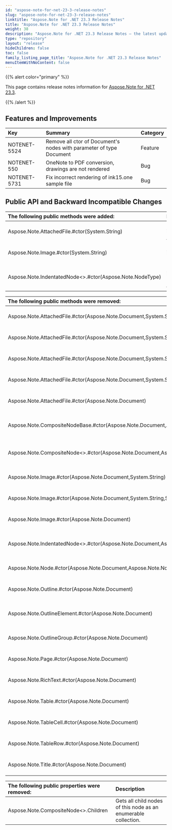 ```yaml
---
id: "aspose-note-for-net-23-3-release-notes"
slug: "aspose-note-for-net-23-3-release-notes"
linktitle: "Aspose.Note for .NET 23.3 Release Notes"
title: "Aspose.Note for .NET 23.3 Release Notes"
weight: 38
description: "Aspose.Note for .NET 23.3 Release Notes – the latest updates and fixes."
type: "repository"
layout: "release"
hideChildren: false
toc: false
family_listing_page_title: "Aspose.Note for .NET 23.3 Release Notes"
menuItemWithNoContent: false
---
```


{{% alert color="primary" %}} 

This page contains release notes information for [Aspose.Note for .NET 23.3](https://releases.aspose.com/note/net/new-releases/aspose.note-for-.net-23.3/).

{{% /alert %}} 

## **Features and Improvements**

|**Key**|**Summary**|**Category**|
| :- | :- | :- |
|NOTENET-5524|Remove all ctor of Document's nodes with parameter of type Document|Feature|
|NOTENET-550|OneNote to PDF conversion, drawings are not rendered|Bug|
|NOTENET-5731|Fix incorrect rendering of ink15.one sample file|Bug|

## **Public API and Backward Incompatible Changes**

|**The following public methods were added:**|**Description**|
| :- | :- |
|Aspose.Note.AttachedFile.#ctor(System.String)|Initializes a new instance of the AttachedFile class.|
|Aspose.Note.Image.#ctor(System.String)|Initializes a new instance of the Image class.|
|Aspose.Note.IndentatedNode<>.#ctor(Aspose.Note.NodeType)|Initializes a new instance of the IndentatedNode<> class.|

|**The following public methods were removed:**|**Description**|
| :- | :- |
|Aspose.Note.AttachedFile.#ctor(Aspose.Note.Document,System.String)|Initializes a new instance of the AttachedFile class.|
|Aspose.Note.AttachedFile.#ctor(Aspose.Note.Document,System.String,System.IO.Stream,System.Drawing.Imaging.ImageFormat)|Initializes a new instance of the AttachedFile class.|
|Aspose.Note.AttachedFile.#ctor(Aspose.Note.Document,System.String,System.IO.Stream)|Initializes a new instance of the AttachedFile class.|
|Aspose.Note.AttachedFile.#ctor(Aspose.Note.Document,System.String,System.IO.Stream,System.IO.Stream,System.Drawing.Imaging.ImageFormat)|Initializes a new instance of the AttachedFile class.|
|Aspose.Note.AttachedFile.#ctor(Aspose.Note.Document)|Initializes a new instance of the AttachedFile class.|
|Aspose.Note.CompositeNodeBase.#ctor(Aspose.Note.Document,Aspose.Note.NodeType)|Initializes a new instance of the CompositeNodeBase class.|
|Aspose.Note.CompositeNode<>.#ctor(Aspose.Note.Document,Aspose.Note.NodeType)|Initializes a new instance of the CompositeNode<> class.|
|Aspose.Note.Image.#ctor(Aspose.Note.Document,System.String)|Initializes a new instance of the Image class.|
|Aspose.Note.Image.#ctor(Aspose.Note.Document,System.String,System.IO.Stream)|Initializes a new instance of the Image class.|
|Aspose.Note.Image.#ctor(Aspose.Note.Document)|Initializes a new instance of the Image class.|
|Aspose.Note.IndentatedNode<>.#ctor(Aspose.Note.Document,Aspose.Note.NodeType)|Initializes a new instance of the IndentatedNode<> class.|
|Aspose.Note.Node.#ctor(Aspose.Note.Document,Aspose.Note.NodeType)|Initializes a new instance of the Node class.|
|Aspose.Note.Outline.#ctor(Aspose.Note.Document)|Initializes a new instance of the Outline class.|
|Aspose.Note.OutlineElement.#ctor(Aspose.Note.Document)|Initializes a new instance of the OutlineElement class.|
|Aspose.Note.OutlineGroup.#ctor(Aspose.Note.Document)|Initializes a new instance of the OutlineGroup class.|
|Aspose.Note.Page.#ctor(Aspose.Note.Document)|Initializes a new instance of the Page class.|
|Aspose.Note.RichText.#ctor(Aspose.Note.Document)|Initializes a new instance of the RichText class.|
|Aspose.Note.Table.#ctor(Aspose.Note.Document)|Initializes a new instance of the Table class.|
|Aspose.Note.TableCell.#ctor(Aspose.Note.Document)|Initializes a new instance of the TableCell class.|
|Aspose.Note.TableRow.#ctor(Aspose.Note.Document)|Initializes a new instance of the TableRow class.|
|Aspose.Note.Title.#ctor(Aspose.Note.Document)|Initializes a new instance of the Title class.|

|**The following public properties were removed:**|**Description**|
| :- | :- |
|Aspose.Note.CompositeNode<>.Children|Gets all child nodes of this node as an enumerable collection.|
